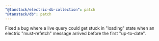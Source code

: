 ```yaml
---
"@tanstack/electric-db-collection": patch
"@tanstack/db": patch
---
```


Fixed a bug where a live query could get stuck in "loading" state when an electric "must-refetch" message arrived before the first "up-to-date".
